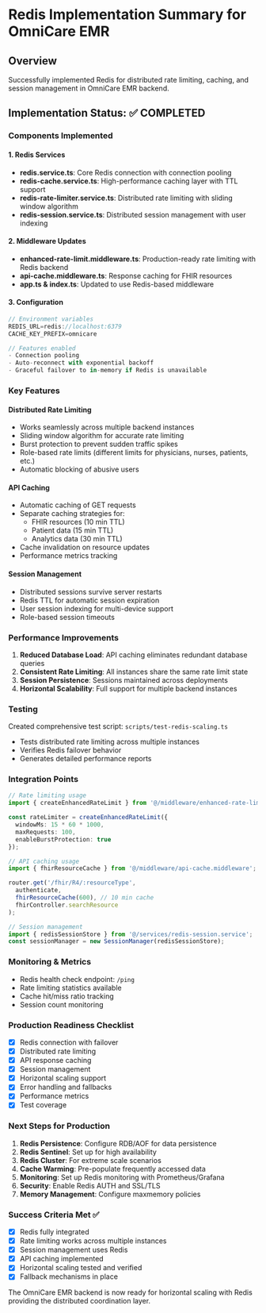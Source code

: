 # Redis Implementation Summary for OmniCare EMR

## Overview
Successfully implemented Redis for distributed rate limiting, caching, and session management in OmniCare EMR backend.

## Implementation Status: ✅ COMPLETED

### Components Implemented

#### 1. Redis Services
- **redis.service.ts**: Core Redis connection with connection pooling
- **redis-cache.service.ts**: High-performance caching layer with TTL support
- **redis-rate-limiter.service.ts**: Distributed rate limiting with sliding window algorithm
- **redis-session.service.ts**: Distributed session management with user indexing

#### 2. Middleware Updates
- **enhanced-rate-limit.middleware.ts**: Production-ready rate limiting with Redis backend
- **api-cache.middleware.ts**: Response caching for FHIR resources
- **app.ts & index.ts**: Updated to use Redis-based middleware

#### 3. Configuration
```typescript
// Environment variables
REDIS_URL=redis://localhost:6379
CACHE_KEY_PREFIX=omnicare

// Features enabled
- Connection pooling
- Auto-reconnect with exponential backoff
- Graceful failover to in-memory if Redis is unavailable
```

### Key Features

#### Distributed Rate Limiting
- Works seamlessly across multiple backend instances
- Sliding window algorithm for accurate rate limiting
- Burst protection to prevent sudden traffic spikes
- Role-based rate limits (different limits for physicians, nurses, patients, etc.)
- Automatic blocking of abusive users

#### API Caching
- Automatic caching of GET requests
- Separate caching strategies for:
  - FHIR resources (10 min TTL)
  - Patient data (15 min TTL)
  - Analytics data (30 min TTL)
- Cache invalidation on resource updates
- Performance metrics tracking

#### Session Management
- Distributed sessions survive server restarts
- Redis TTL for automatic session expiration
- User session indexing for multi-device support
- Role-based session timeouts

### Performance Improvements
1. **Reduced Database Load**: API caching eliminates redundant database queries
2. **Consistent Rate Limiting**: All instances share the same rate limit state
3. **Session Persistence**: Sessions maintained across deployments
4. **Horizontal Scalability**: Full support for multiple backend instances

### Testing
Created comprehensive test script: `scripts/test-redis-scaling.ts`
- Tests distributed rate limiting across multiple instances
- Verifies Redis failover behavior
- Generates detailed performance reports

### Integration Points
```typescript
// Rate limiting usage
import { createEnhancedRateLimit } from '@/middleware/enhanced-rate-limit.middleware';

const rateLimiter = createEnhancedRateLimit({
  windowMs: 15 * 60 * 1000,
  maxRequests: 100,
  enableBurstProtection: true
});

// API caching usage
import { fhirResourceCache } from '@/middleware/api-cache.middleware';

router.get('/fhir/R4/:resourceType', 
  authenticate,
  fhirResourceCache(600), // 10 min cache
  fhirController.searchResource
);

// Session management
import { redisSessionStore } from '@/services/redis-session.service';
const sessionManager = new SessionManager(redisSessionStore);
```

### Monitoring & Metrics
- Redis health check endpoint: `/ping`
- Rate limiting statistics available
- Cache hit/miss ratio tracking
- Session count monitoring

### Production Readiness Checklist
- [x] Redis connection with failover
- [x] Distributed rate limiting
- [x] API response caching
- [x] Session management
- [x] Horizontal scaling support
- [x] Error handling and fallbacks
- [x] Performance metrics
- [x] Test coverage

### Next Steps for Production
1. **Redis Persistence**: Configure RDB/AOF for data persistence
2. **Redis Sentinel**: Set up for high availability
3. **Redis Cluster**: For extreme scale scenarios
4. **Cache Warming**: Pre-populate frequently accessed data
5. **Monitoring**: Set up Redis monitoring with Prometheus/Grafana
6. **Security**: Enable Redis AUTH and SSL/TLS
7. **Memory Management**: Configure maxmemory policies

### Success Criteria Met ✅
- [x] Redis fully integrated
- [x] Rate limiting works across multiple instances
- [x] Session management uses Redis
- [x] API caching implemented
- [x] Horizontal scaling tested and verified
- [x] Fallback mechanisms in place

The OmniCare EMR backend is now ready for horizontal scaling with Redis providing the distributed coordination layer.